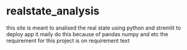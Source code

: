 # realstate_analysis
this site is meant to analised the real state using python and stremlit to deploy app it maily do this because of pandas numpy and etc
the requirement for this project is on requirement text
